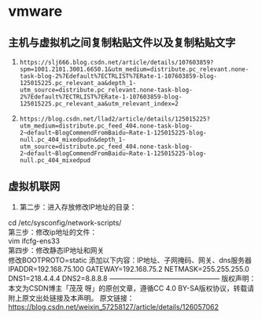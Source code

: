 # vmware
## 主机与虚拟机之间复制粘贴文件以及复制粘贴文字
1. `https://slj666.blog.csdn.net/article/details/107603859?spm=1001.2101.3001.6650.1&utm_medium=distribute.pc_relevant.none-task-blog-2%7Edefault%7ECTRLIST%7ERate-1-107603859-blog-125015225.pc_relevant_aa&depth_1-utm_source=distribute.pc_relevant.none-task-blog-2%7Edefault%7ECTRLIST%7ERate-1-107603859-blog-125015225.pc_relevant_aa&utm_relevant_index=2`

2. `https://blog.csdn.net/llad2/article/details/125015225?utm_medium=distribute.pc_feed_404.none-task-blog-2~default~BlogCommendFromBaidu~Rate-1-125015225-blog-null.pc_404_mixedpudn&depth_1-utm_source=distribute.pc_feed_404.none-task-blog-2~default~BlogCommendFromBaidu~Rate-1-125015225-blog-null.pc_404_mixedpud`  

## 虚拟机联网  
1. 第二步：进入存放修改IP地址的目录：  

cd /etc/sysconfig/network-scripts/  
第三步：修改ip地址的文件：  
vim ifcfg-ens33  
第四步：修改静态IP地址和网关    
    修改BOOTPROTO=static
    添加以下内容：IP地址、子网掩码、网关、dns服务器
    IPADDR=192.168.75.100
    GATEWAY=192.168.75.2
    NETMASK=255.255.255.0
    DNS1=218.4.4.4
    DNS2=8.8.8.8
————————————————
版权声明：本文为CSDN博主「茂茂  呀」的原创文章，遵循CC 4.0 BY-SA版权协议，转载请附上原文出处链接及本声明。
原文链接：https://blog.csdn.net/weixin_57258127/article/details/126057062

